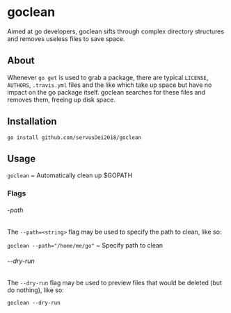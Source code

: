 # goclean
Aimed at go developers, goclean sifts through complex directory structures and removes useless files to save space.

## About
Whenever `go get` is used to grab a package, there are typical `LICENSE`, `AUTHORS`, `.travis.yml` files and the like which take up space but have no impact on the go package itself. goclean searches for these files and removes them, freeing up disk space.

## Installation

`go install github.com/servusDei2018/goclean`

## Usage

`goclean` ~ Automatically clean up $GOPATH

### Flags

###### -path
The `--path=<string>` flag may be used to specify the path to clean, like so:

`goclean --path="/home/me/go"` ~ Specify path to clean

###### --dry-run
The `--dry-run` flag may be used to preview files that would be deleted (but do nothing), like so:

`goclean --dry-run`


